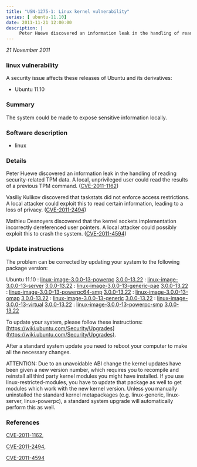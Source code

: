 ```yaml
---
title: "USN-1275-1: Linux kernel vulnerability"
series: [ ubuntu-11.10]
date: 2011-11-21 12:00:00
description: |
     Peter Huewe discovered an information leak in the handling of reading security-related TPM data. A local, unprivileged user could read the results of a previous TPM command. ([CVE-2011-1162](http://people.ubuntu.com/~ubuntu-security/cve/CVE-2011-1162))
--- 
```

 
 

*21 November 2011*

### linux vulnerability

A security issue affects these releases of Ubuntu and its derivatives:

* Ubuntu 11.10

### Summary

The system could be made to expose sensitive information locally. 

### Software description

* linux 

### Details

 Peter Huewe discovered an information leak in the handling of reading security-related TPM data. A local, unprivileged user could read the results of a previous TPM command. ([CVE-2011-1162](http://people.ubuntu.com/~ubuntu-security/cve/CVE-2011-1162))

Vasiliy Kulikov discovered that taskstats did not enforce access restrictions. A local attacker could exploit this to read certain information, leading to a loss of privacy. ([CVE-2011-2494](http://people.ubuntu.com/~ubuntu-security/cve/CVE-2011-2494))

Mathieu Desnoyers discovered that the kernel sockets implementation incorrectly dereferenced user pointers. A local attacker could possibly exploit this to crash the system. ([CVE-2011-4594](http://people.ubuntu.com/~ubuntu-security/cve/CVE-2011-4594)) 

### Update instructions

The problem can be corrected by updating your system to the following package version:

Ubuntu 11.10
 : [linux-image-3.0.0-13-powerpc](https://launchpad.net/ubuntu/+source/linux) <span> [3.0.0-13.22](https://launchpad.net/ubuntu/+source/linux/3.0.0-13.22) </span> 
 : [linux-image-3.0.0-13-server](https://launchpad.net/ubuntu/+source/linux) <span> [3.0.0-13.22](https://launchpad.net/ubuntu/+source/linux/3.0.0-13.22) </span> 
 : [linux-image-3.0.0-13-generic-pae](https://launchpad.net/ubuntu/+source/linux) <span> [3.0.0-13.22](https://launchpad.net/ubuntu/+source/linux/3.0.0-13.22) </span> 
 : [linux-image-3.0.0-13-powerpc64-smp](https://launchpad.net/ubuntu/+source/linux) <span> [3.0.0-13.22](https://launchpad.net/ubuntu/+source/linux/3.0.0-13.22) </span> 
 : [linux-image-3.0.0-13-omap](https://launchpad.net/ubuntu/+source/linux) <span> [3.0.0-13.22](https://launchpad.net/ubuntu/+source/linux/3.0.0-13.22) </span> 
 : [linux-image-3.0.0-13-generic](https://launchpad.net/ubuntu/+source/linux) <span> [3.0.0-13.22](https://launchpad.net/ubuntu/+source/linux/3.0.0-13.22) </span> 
 : [linux-image-3.0.0-13-virtual](https://launchpad.net/ubuntu/+source/linux) <span> [3.0.0-13.22](https://launchpad.net/ubuntu/+source/linux/3.0.0-13.22) </span> 
 : [linux-image-3.0.0-13-powerpc-smp](https://launchpad.net/ubuntu/+source/linux) <span> [3.0.0-13.22](https://launchpad.net/ubuntu/+source/linux/3.0.0-13.22) </span> 

To update your system, please follow these instructions: [https://wiki.ubuntu.com/Security/Upgrades](https://wiki.ubuntu.com/Security/Upgrades).

After a standard system update you need to reboot your computer to make all the necessary changes.

ATTENTION: Due to an unavoidable ABI change the kernel updates have been given a new version number, which requires you to recompile and reinstall all third party kernel modules you might have installed. If you use linux-restricted-modules, you have to update that package as well to get modules which work with the new kernel version. Unless you manually uninstalled the standard kernel metapackages (e.g. linux-generic, linux-server, linux-powerpc), a standard system upgrade will automatically perform this as well. 

### References

 
 [CVE-2011-1162](http://people.ubuntu.com/~ubuntu-security/cve/CVE-2011-1162), 

 [CVE-2011-2494](http://people.ubuntu.com/~ubuntu-security/cve/CVE-2011-2494), 

 [CVE-2011-4594](http://people.ubuntu.com/~ubuntu-security/cve/CVE-2011-4594)
 

